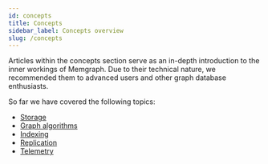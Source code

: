 ```yaml
---
id: concepts
title: Concepts
sidebar_label: Concepts overview
slug: /concepts
---
```


Articles within the concepts section serve as an in-depth introduction to the
inner workings of Memgraph. Due to their technical nature, we recommended them
to advanced users and other graph database enthusiasts.

So far we have covered the following topics:

  * [Storage](storage.md)
  * [Graph algorithms](graph-algorithms.md)
  * [Indexing](indexing.md)
  * [Replication](replication.md)
  * [Telemetry](telemetry.md)
